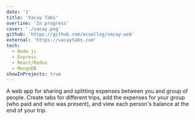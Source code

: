```yaml
---
date: '1'
title: 'Vacay Tabs'
overline: 'In progress'
cover: './vacay.png'
github: 'https://github.com/ecuellog/vacay-web'
external: 'https://vacaytabs.com'
tech:
  - Node.js
  - Express
  - React/Redux
  - MongoDB
showInProjects: true
---
```


A web app for sharing and splitting expenses between you and group of people. Create tabs for different trips, add the expenses for your group (who paid and who was present), and view each person's balance at the end of your trip.
